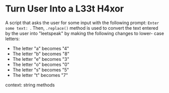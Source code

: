 # Turn User Into a L33t H4xor

A script that asks the user for some input with the
following prompt: `Enter some text: `. Then, `.replace()`
method is used to convert the text entered by the user
into "leetspeak" by making the following changes to lower-
case letters:

- The letter "a" becomes "4"
- The letter "b" becomes "8"
- The letter "e" becomes "3"
- The letter "o" becomes "0"
- The letter "s" becomes "5"
- The letter "t" becomes "7"

context: string methods
